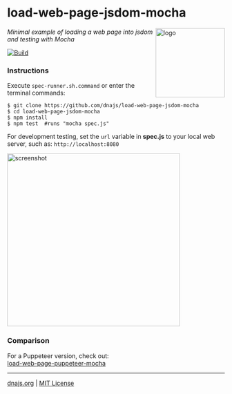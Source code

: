 # load-web-page-jsdom-mocha
<img src=https://dnajs.org/graphics/dnajs-logo.png align=right width=160 alt=logo>

_Minimal example of loading a web page into jsdom and testing with Mocha_

[![Build](https://github.com/dnajs/load-web-page-jsdom-mocha/workflows/build/badge.svg)](https://github.com/dnajs/load-web-page-jsdom-mocha/actions/workflows/run-spec-on-push.yaml)

### Instructions
Execute `spec-runner.sh.command` or enter the terminal commands:
```shell
$ git clone https://github.com/dnajs/load-web-page-jsdom-mocha
$ cd load-web-page-jsdom-mocha
$ npm install
$ npm test  #runs "mocha spec.js"
```

For development testing, set the `url` variable in **spec.js** to your local web server, such as:
`http://localhost:8080`

<img src=https://raw.githubusercontent.com/dnajs/load-web-page-jsdom-mocha/main/screenshot.png
   width=400 alt=screenshot>

### Comparison
For a Puppeteer version, check out:<br>
[load-web-page-puppeteer-mocha](https://github.com/dnajs/load-web-page-puppeteer-mocha)

---
[dnajs.org](https://dnajs.org) | [MIT License](LICENSE.txt)

